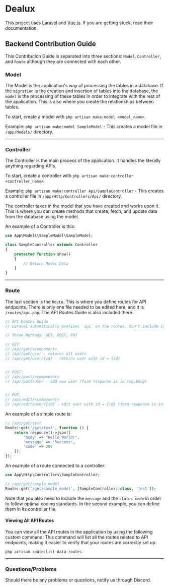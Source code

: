 # Dealux

This project uses [Laravel](https://laravel.com/) and [Vue.js](https://vuejs.org/). If you are getting stuck, read their documentation.

## Backend Contribution Guide

This Contribution Guide is separated into three sections: `Model`, `Controller`, and `Route` although they are connected with each other.

### Model

The Model is the application's way of processing the tables in a database. If the `migration` is the creation and insertion of tables into the database, the `model` is the processing of these tables in order to integrate with the rest of the application. This is also where you create the relationships between tables.

To start, create a model with `php artisan make:model <model_name>`.

Example: `php artisan make:model SampleModel` - This creates a model file in `/app/Models/` directory.


---
### Controller

The Controller is the main process of the application. It handles the literally anything regarding APIs.

To start, create a controller with `php artisan make:controller <controller_name>`.

Example: `php artisan make:controller Api/SampleController` - This creates a controller file in `/app/Http/Controllers/Api/` directory.

The controller takes in the model that you have created and works upon it. This is where you can create methods that create, fetch, and update data from the database using the model.

An example of a Controller is this:
```php
use App\Models\SampleModel\SampleModel;

class SampleController extends Controller
{
    protected function show()
    {
        // Return Model Data
    }
}
```

---
### Route

The last section is the `Route`. This is where you define routes for API endpoints. There is only one file needed to be edited here, and it is `/routes/api.php`. The API Routes Guide is also included there.

```php
// API Routes Guide
// Laravel automatically prefixes `api` on the routes, don't include it

// Three Methods: GET, POST, PUT

// GET:
// /api/get/<component>
// /api/get/user - returns all users
// /api/get/user/{id} - returns user with id = {id}


// POST:
// /api/post/<component>
// /api/post/user - add new user (form response is in req.body)


// PUT:
// /api/edit/<component>
// /api/edit/user/{id} - edit user with id = {id} (form response is in req.body)
```

An example of a simple route is:

```php
// /api/get/test
Route::get('/get/test', function () {
    return response()->json([
        'body' => "Hello World!",
        'message' => "Success",
        'code' => 200
    ]);
});
```

An example of a route connected to a controller:

```php
use App\Http\Controllers\SampleController;

// /api/get/sample_model
Route::get('/get/sample_model', [SampleController::class, 'test']);
```

Note that you also need to include the `message` and the `status code` in order to follow optimal coding standards. In the second example, you can define them in its controller file.

#### Viewing All API Routes
You can view all the API routes in the application by using the following custom command:
This command will list all the routes related to API endpoints, making it easier to verify that your routes are correctly set up.
```terminal
php artisan route:list-data-routes
```
---
### Questions/Problems

Should there be any problems or questions, notify us through Discord.
